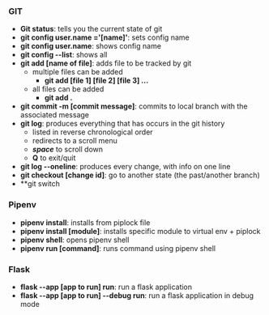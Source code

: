 ### GIT

- **Git status**: tells you the current state of git
- **git config user.name ='[name]'**: sets config name
- **git config user.name**: shows config name
- **git config --list**: shows all 
- **git add [name of file]**: adds file to be tracked by git
  - multiple files can be added
    - **git add [file 1] [file 2] [file 3] ...**
  - all files can be added
    - **git add .**
- **git commit -m [commit message]**: commits to local branch with the associated message
- **git log**: produces everything that has occurs in the git history
  - listed in reverse chronological order
  - redirects to a scroll menu
  - ***space*** to scroll down
  - **Q** to exit/quit
- **git log --oneline**: produces every change, with info on one line
- **git checkout [change id]**: go to another state (the past/another branch)
- **git switch

### Pipenv

- **pipenv install**: installs from piplock file
- **pipenv install [module]**: installs specific module to virtual env + piplock
- **pipenv shell**: opens pipenv shell
- **pipenv run [command]**: runs command using pipenv shell

### Flask

- **flask --app [app to run] run**: run a flask application
- **flask --app [app to run]  --debug run**: run a flask application in debug mode